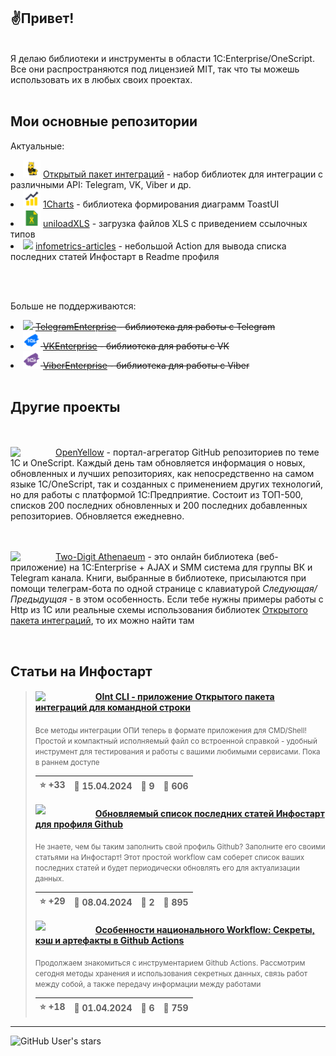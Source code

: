 ﻿## :v:Привет! 
<br>
Я делаю библиотеки и инструменты в области 1C:Enterprise/OneScript. Все они распространяются под лицензией MIT, так что ты можешь использовать их в любых своих проектах.<br>
<br>




 ## Мои основные репозитории

 Актуальные:
   <li><img src="https://raw.githubusercontent.com/Bayselonarrend/OpenIntegrations/main/Media/logo.png" width="28"> <a href="https://github.com/Bayselonarrend/OpenIntegrations/">Открытый пакет интеграций</a> - набор библиотек для интеграции с различными API: Telegram, VK, Viber и др.</li>
  <li><img src="https://github.com/Bayselonarrend/1Charts/raw/main/logo.png" width="28"> <a href="https://github.com/Bayselonarrend/1Charts/">1Charts</a> - библиотека формирования диаграмм ToastUI</li>
  <li><img src="https://github.com/Bayselonarrend/uniloadXLS/raw/main/uniloadxls.png" width="28"> <a href="https://github.com/Bayselonarrend/uniloadXLS/">uniloadXLS</a> - загрузка файлов XLS с приведением ссылочных типов</li>
  <li><img src="https://github.com/Bayselonarrend/Bayselonarrend/assets/105596284/fc0fc9e9-6a6a-49d0-9c5f-9ff15d6ae43b" width="28"> <a href="https://github.com/Bayselonarrend/infometrics-articles/">infometrics-articles</a> - небольшой Action для вывода списка последних статей Инфостарт в Readme профиля</li>

<br><br>


  Больше не поддерживаются: <br>
  <li><strike><img src="https://github.com/Bayselonarrend/TelegramEnterprise/raw/main/logo.png" width="28"> <a href="https://github.com/Bayselonarrend/TelegramEnterprise/">TelegramEnterprise</a> - библиотека для работы с Telegram </strike></li>
  <li><strike><img src="https://github.com/Bayselonarrend/VKEnterprise/raw/main/logo.png" width="28"> <a href="https://github.com/Bayselonarrend/VKEnterprise/">VKEnterprise</a> - библиотека для работы с VK </strike></li>
  <li><strike><img src="https://github.com/Bayselonarrend/ViberEnterprise/raw/main/logo.png" width="28"> <a href="https://github.com/Bayselonarrend/ViberEnterprise/">ViberEnterprise</a> - библиотека для работы с Viber </strike></li>
</ul>
<br>

## Другие проекты
<br><br>
<img src="https://github.com/Bayselonarrend/Bayselonarrend/assets/105596284/3929771b-558a-45f9-84e9-942ea4f968b6" width="72" align="left">
[OpenYellow](https://openyellow.notion.site) - портал-агрегатор GitHub репозиториев по теме 1С и OneScript. Каждый день там обновляется информация о новых, обновленных и лучших репозиториях, как непосредственно на самом языке 1С/OneScript, так и созданных с применением других технологий, но для работы с платформой 1С:Предприятие. Состоит из ТОП-500, списков 200 последних обновленных и 200 последних добавленных репозиториев. Обновляется ежедневно.


<br><br>
<img src="https://github.com/Bayselonarrend/Bayselonarrend/assets/105596284/2b9ee620-4966-4342-98d3-787e0d1d75b3" width="72" align="left">
[Two-Digit Athenaeum](https://github.com/Bayselonarrend/2athenaeum) - это онлайн библиотека (веб-приложение) на 1C:Enterprise + AJAX и SMM система для группы ВК и Telegram канала. Книги, выбранные в библиотеке, присылаются при помощи телеграм-бота по одной странице с клавиатурой *Следующая/Предыдущая* - в этом особенность. Если тебе нужны примеры работы с Http из 1С или реальные схемы использования библиотек [Открытого пакета интеграций](https://github.com/Bayselonarrend/OpenIntegrations/), то их можно найти там  

<br>

## Статьи на Инфостарт
<div id="infostart_posts">


> <img src="https://infostart.ru/upload/iblock/c3b/c3bdd7c3c96daebccdf3c9a4054affa7.png?597f09f0-29fd-4e13-a5ac-ef26734dddb3" width="96" align="left"> 
> <h4 style="color: white;"><a href="https://infostart.ru/1c/articles/2074205/">OInt CLI - приложение Открытого пакета интеграций для командной строки</a></h4>
> <small>Все методы интеграции ОПИ теперь в формате приложения для CMD/Shell! Простой и компактный исполняемый файл со встроенной справкой - удобный инструмент для тестирования и работы с вашими любимыми сервисами. Пока в раннем доступе</small>  
> <br clear="left">
>
> | :star: +33 |  :calendar: 15.04.2024 |  :speech_balloon: 9 |  :eyes: 606 |
>  |-|-|-|-|  
> <img src="https://infostart.ru/upload/iblock/5b0/5b0e42cf49ecef4c27d15fba9f15e6c3.png?c48bb492-9722-4b9e-8e4f-cfa666d8f693" width="96" align="left"> 
> <h4 style="color: white;"><a href="https://infostart.ru/1c/articles/2083470/">Обновляемый список последних статей Инфостарт для профиля Github</a></h4>
> <small>Не знаете, чем бы таким заполнить свой профиль Github? Заполните его своими статьями на Инфостарт! Этот простой workflow сам соберет список ваших последних статей и будет периодически обновлять его для актуализации данных.</small>  
> <br clear="left">
>
> | :star: +29 |  :calendar: 08.04.2024 |  :speech_balloon: 2 |  :eyes: 895 |
>  |-|-|-|-|  
> <img src="https://infostart.ru/upload/iblock/439/43988ab51d975d825bb114b7acbdc70f.png?e42c5cc6-05e9-4035-8bf3-0f423cb8c7bb" width="96" align="left"> 
> <h4 style="color: white;"><a href="https://infostart.ru/1c/articles/2075473/">Особенности национального Workflow: Секреты, кэш и артефакты в Github Actions</a></h4>
> <small>Продолжаем знакомиться с инструментарием Github Actions. Рассмотрим сегодня методы хранения и использования секретных данных, связь работ между собой, а также передачу информации между работами</small>  
> <br clear="left">
>
> | :star: +18 |  :calendar: 01.04.2024 |  :speech_balloon: 6 |  :eyes: 759 |
>  |-|-|-|-|  
</div>

<hr>

![GitHub User's stars](https://img.shields.io/github/stars/bayselonarrend)
